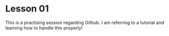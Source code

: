 # Lesson 01
This is a practising session regarding Github.
I am referring to a tutorial and learning how to handle this properly!
